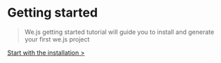 # Getting started

> We.js getting started tutorial will guide you to install and generate your first we.js project

[Start with the installation >](/docs/we/getstarted.installation)
